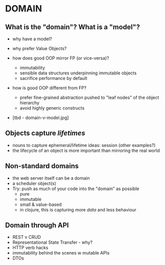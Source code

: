 # DOMAIN

## What is the "domain"? What is a "model"?

- why have a model?
- why prefer Value Objects?
- how does good OOP mirror FP (or vice-versa)?
  - immutability
  - sensible data structures underpinning immutable objects
  - sacrifice performance by default
- how is good OOP different from FP?
  - prefer fine-grained abstraction pushed to "leaf nodes" of the object hierarchy
  - avoid highly generic constructs

- [tbd - domain-v-model.jpg]

## Objects capture *lifetimes*

- nouns to capture ephemeral/lifetime ideas: session (other examples?)
- the lifecycle of an object is more important than mirroring the real world

## Non-standard domains

- the web server itself can be a domain
- a scheduler object(s)
- Try: push as much of your code into the "domain" as possible
  - pure
  - immutable
  - small & value-based
  - in clojure, this is capturing more *data* and less behaviour

## Domain through API

- REST v CRUD
- Representational State Transfer - why?
- HTTP verb hacks
- immutability behind the scenes w mutable APIs
- DTOs
